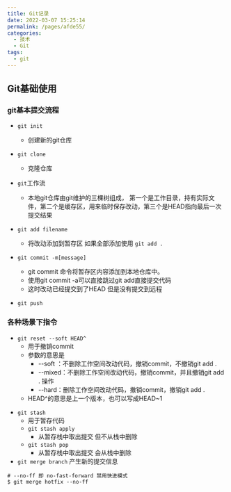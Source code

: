 ```yaml
---
title: Git记录
date: 2022-03-07 15:25:14
permalink: /pages/afde55/
categories:
  - 技术
  - Git
tags:
  - git
---
```

## Git基础使用

### git基本提交流程

- `git init`
  
  - 创建新的git仓库
  
- `git clone`
  - 克隆仓库
  
- `git`工作流
  - 本地git仓库由git维护的三棵树组成， 第一个是工作目录，持有实际文件，第二个是缓存区，用来临时保存改动，第三个是HEAD指向最后一次提交结果
  
- `git add filename`
  - 将改动添加到暂存区 如果全部添加使用 `git add .`
  
- `git commit -m[message]` 
  - git commit 命令将暂存区内容添加到本地仓库中。
  - 使用git commit -a可以直接跳过git add直接提交代码
  - 这时改动已经提交到了HEAD 但是没有提交到远程

- `git push`

  
### 各种场景下指令
- `git reset --soft HEAD^`
  - 用于撤销commit
  - 参数的意思是
    - --soft ：不删除工作空间改动代码，撤销commit，不撤销git add . 
    - --mixed：不删除工作空间改动代码，撤销commit，并且撤销git add . 操作
    - --hard：删除工作空间改动代码，撤销commit，撤销git add . 
  - HEAD^的意思是上一个版本，也可以写成HEAD~1 

* `git stash`
  * 用于暂存代码
  * `git stash apply`
    * 从暂存栈中取出提交 但不从栈中删除
  * `git stash pop`
    * 从暂存栈中取出提交 会从栈中删除
* `git merge branch` 产生新的提交信息

```git
# --no-ff 即 no-fast-forward 禁用快进模式
$ git merge hotfix --no-ff
```

